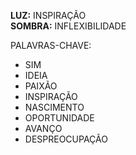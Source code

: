 **LUZ:** INSPIRAÇÃO  
**SOMBRA:** INFLEXIBILIDADE

PALAVRAS-CHAVE:
- SIM
- IDEIA
- PAIXÃO
- INSPIRAÇÃO
- NASCIMENTO
- OPORTUNIDADE
- AVANÇO
- DESPREOCUPAÇÃO